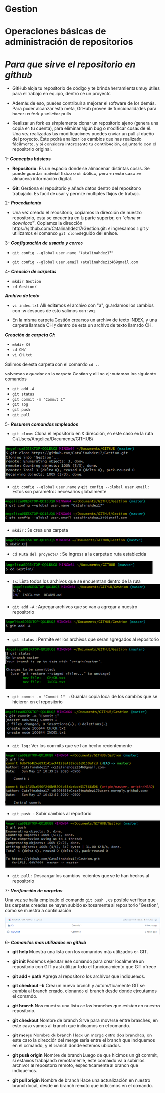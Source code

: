# Gestion
# **Operaciones básicas de administración de repositorios**

# ***Para que sirve el repositorio en github***

- GitHub aloja tu repositorio de código y te brinda herramientas muy útiles para el trabajo en equipo, dentro de un proyecto.

- Además de eso, puedes contribuir a mejorar el software de los demás. Para poder alcanzar esta meta, GitHub provee de funcionalidades para hacer un fork y solicitar pulls.

- Realizar un fork es simplemente clonar un repositorio ajeno (genera una copia en tu cuenta), para eliminar algún bug o modificar cosas de él. Una vez realizadas tus modificaciones puedes enviar un pull al dueño del proyecto. Éste podrá analizar los cambios que has realizado fácilmente, y si considera interesante tu contribución, adjuntarlo con el repositorio original.
  
1- ***Conceptos básicos***
  
 - **Repositorio**: Es un espacio donde se almacenan distintas cosas. Se puede guardar material fisico o simbólico, pero en este caso se almacena información digital.  
   
- **Git**: Gestiona el repositorio y añade datos dentro del repositorio trabajado. Es facil de usar y permite multiples flujos de trabajo.
  
2- ***Procedimiento***
  + Una vez creado el repositorio, copiamos la dirección de nuestro repositorio, esta se encuentra en la parte superior, en *"clone or download"*. Copiamos la dirección https://github.com/Catalinahdez17/Gestion.git: e ingresamos a git y utilizamos el comando `git clone`seguido del enlace.

3- ***Configuración de usuario y correo***
- `git config --global user.name "Catalinahdez17"`

- `git config --global user.email catalinahdez1246@gmail.com`  

4- ***Creación de carpetas***
+ `mkdir Gestión`
+  `cd Gestion/`

***Archivo de texto***
+  `vi index.txt` Allí editamos el archivo con "a", guardamos los cambios con :w despues de esto salimos con :wq

* En la misma carpeta Gestión creamos un archivo de texto INDEX, y una carpeta llamada CH y dentro de esta un archivo de texto llamado CH.

***Creación de carpeta CH***
- `mkdir CH`
-  `cd CH/`
-  `vi CH.txt`
 
Salimos de esta carpeta con  el comando `cd ..`

volvemos a quedar en la carpeta Gestion y alli se ejecutamos los siguiente comandos 

- `git add -A`
- `git status`
- `git commit -m "Commit 1"`
- `git log`
- `git push`
- `git pull`

5- ***Resumen comandos empleados***
   
 - `git clone`: Clona el repositorio en X dirección, en este caso en la ruta C:/Users/Angelica/Documents/GITHUB/
 
 ![alt text](https://github.com/Catalinahdez17/Gestion/blob/master/git%20clone.PNG)
   
 - `git config --global user.name` y `git config --global user.email` : Estos son parametros necesarios globalmente 
 
 ![alt text](https://github.com/Catalinahdez17/Gestion/blob/master/GIT%20GLOBAL.PNG)
    
 - `mkdir` : Se crea una carpeta 
 
 ![alt text](https://github.com/Catalinahdez17/Gestion/blob/master/Mkdir.PNG)
 
 - `cd Ruta del proyecto/` : Se ingresa a la carpeta o ruta establecida
 
 ![alt text](https://github.com/Catalinahdez17/Gestion/blob/master/CD.PNG)
 
 - `ls`: Lista todos los archivos que se encuentran dentro de la ruta
 ![alt text](https://github.com/Catalinahdez17/Gestion/blob/master/ls.PNG)
 
 - `git add -A` : Agregar archivos que se van a agregar a nuestro repositorio 
 
 ![alt text](https://github.com/Catalinahdez17/Gestion/blob/master/Git%20add.PNG)

-  `git status` : Permite ver los archivos que seran agregados al repositorio

 ![alt text](https://github.com/Catalinahdez17/Gestion/blob/master/git%20status.PNG)

-  `git commit -m "Commit 1" ` : Guardar copia local de los cambios que se hicieron en el repositorio

![alt text](https://github.com/Catalinahdez17/Gestion/blob/master/Git%20commit%20si.PNG)

-  `git log` : Ver los commits que se han hecho recientemente 

![alt text](https://github.com/Catalinahdez17/Gestion/blob/master/git%20log.PNG)

-  `git push ` : Subir cambios al repostorio

![alt text](https://github.com/Catalinahdez17/Gestion/blob/master/git%20push.PNG)

-  `git pull` : Descargar los cambios recientes que se le han hechos al repositorio

7- ***Verificación de carpetas***

  Una vez se halla empleado el comando `git push `, es posible verificar que las carpetas creadas se hayan subido exitosamente al repositorio "Gestion", como se muestra a continuación 

![alt text](https://github.com/Catalinahdez17/Gestion/blob/master/ch.PNG)
![alt text](https://github.com/Catalinahdez17/Gestion/blob/master/index.PNG)

6- ***Comandos mas utilizados en github***
-	**git help** Muestra una lista con los comandos más utilizados en GIT.

-	**git init** Podemos ejecutar ese comando para crear localmente un repositorio con GIT y así utilizar todo el funcionamiento que GIT ofrece
-	**git add + path** Agrega al repositorio los archivos que indiquemos.
-	**git checkout –b** Crea un nuevo branch y automáticamente GIT se cambia al branch creado, clonando el branch desde donde ejecutamos el comando.
-	**git branch** Nos muestra una lista de los branches que existen en nuestro repositorio.
-	**git checkout** Nombre de branch Sirve para moverse entre branches, en este caso vamos al branch que indicamos en el comando.
-	**git merge** Nombre de branch Hace un merge entre dos branches, en este caso la dirección del merge sería entre el branch que indiquemos en el comando, y el branch donde estemos ubicados.
-	**git push origin** Nombre de branch  Luego de que hicimos un git commit, si estamos trabajando remotamente, este comando va a subir los archivos al repositorio remoto, específicamente al branch que indiquemos.
-	**git pull origin** Nombre de branch  Hace una actualización en nuestro branch local, desde un branch remoto que indicamos en el comando.




